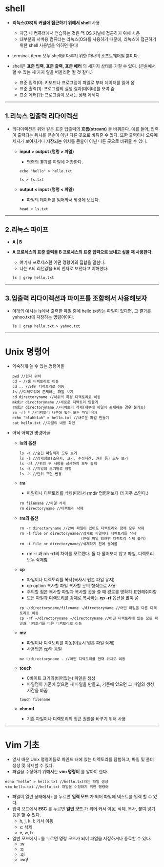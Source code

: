 # shell

- **리눅스(OS)의 커널에 접근하기 위해서 shell** 사용

  - 지금 내 컴퓨터에서 연습하는 것은 맥 OS 커널에 접근하기 위해 사용
  - 대부분의 서버용 컴퓨터는 리눅스(OS)를 사용하기 때문에, 리눅스에 접근하기 위한 shell 사용법을 익히면 좋다!

- terminal, iterm 모두 shell을 다루기 위한 하나의 소프트웨어일 뿐이다.
- shell은 **표준 입력, 표준 출력, 표준 에러** 의 세가지 상태를 가질 수 있다. (콘솔에서 할 수 있는 세 가지 일을 떠올리면 될 것 같다.)

  - 표준 입력(0): 키보드나 프로그램이 파일로 부터 데이터를 읽어 옴
  - 표준 출력(1): 프로그램의 실행 결과(데이터)를 보여 줌
  - 표준 에러(2): 프로그램이 보내는 상태 메세지

---

## 1.리눅스 입출력 리다이렉션

- 리다이렉션은 위와 같은 표준 입출력의 **흐름(stream)** 을 바꿔준다.
  예를 들어, 입력이 출력되는 위치를 콘솔이 아닌 다른 곳으로 바꿔줄 수 있다. 또한 출력이나 오류메세지가 보여지거나 저장되는 위치를 콘솔이 아닌 다른 곳으로 바꿔줄 수 있다.

  - **input > output (명령 > 파일)**

    - 명령의 결과를 파일에 저장한다.

    ```
    echo "hello" > hello.txt
    ```

    ```
    ls > ls.txt
    ```

  - **output < input (명령 < 파일)**

    - 파일의 데이터를 읽어와서 명령에 보낸다.

    ```
    head < ls.txt
    ```

---

## 2.리눅스 파이프

- **A | B**
- **A 프로세스의 표준 출력을 B 프로세스의 표준 입력으로 보내고 싶을 때 사용한다.**

  - 여기서 프로세스란 어떤 명령어의 집합을 말한다.
  - 나는 A의 리턴값을 B의 인자로 보낸다고 이해했다.

  ```
  ls | grep hello.txt
  ```

---

## 3.입출력 리다이렉션과 파이프를 조합해서 사용해보자

- 아래의 예시는 ls에서 출력한 파일 중에 hello.txt라는 파일이 있다면, 그 결과를 yahoo.txt에 저장하는 명령어이다.

  ```
  ls | grep hello.txt > yahoo.txt
  ```

---

# Unix 명령어

- 익숙하게 쓸 수 있는 명령어들

  ```
  pwd //현재 위치
  cd ~ //홈 디렉토리로 이동
  cd .. //상위 디렉토리로 이동
  ls //디렉토리에 존재하는 파일 보기
  cd directoryname //하위의 특정 디렉토리로 이동
  mkdir directoryname //새로운 디렉토리 만들기
  rmdir directoryname //디렉토리 삭제(내부에 파일이 존재하는 경우 불가능)
  rm -rf * //디렉토리 내부에 있는 모든 파일 삭제
  echo "blahblah" > hello.txt //새로운 파일 만들기
  cat hello.txt //파일의 내용 확인
  ```

- 아직 어색한 명령어들

  - **ls의 옵션**

    ```
    ls -a //숨긴 파일까지 모두 보기
    ls -l //상세정보(소유자, 크기, 수정시간, 권한 등) 모두 보기
    ls -al //위의 두 사항을 상세하게 모두 출력
    ls -S //파일의 크기별로 정렬
    ls -h //단위 표현 변경
    ```

  - **rm**

    - 파일이나 디렉토리를 삭제(따라서 rmdir 명령어보다 더 자주 쓰인다.)

    ```
    rm filename //파일 삭제
    rm directoryname //디렉토리 삭제
    ```

  - **rm의 옵션**

    ```
    rm -r directoryname //안에 파일이 있어도 디렉토리와 함께 모두 삭제
    rm -f file or directoryname//강제로 파일이나 디렉토리를 삭제
                                (안에 파일 있으면 디렉토리 삭제 불가)
    rm -i file or directoryname//삭제하기 전에 물어봄
    ```

    - rm -r 과 rm -rf의 차이를 모르겠다. 둘 다 물어보지 않고 파일, 디렉토리 모두 삭제함

  - **cp**

    - 파일이나 디렉토리를 복사(복사시 원본 파일 유지)
    - cp option 복사할 파일 복사할 곳의 형식으로 사용
    - 주의할 점은 복사할 파일과 복사할 곳을 쓸 때 경로를 명확히 표현해줘야함
    - 모든 파일과 디렉토리를 강제로 복사하는 **cp -rf** 옵션을 많이 씀

    ```
    cp ~/directoryname/filename ~/directoryname //어떤 파일을 다른 디렉토리로 이동
    cp -rf ~/directoryname ~/directoryname //어떤 디렉토리에 있는 모든 파일과 디렉토리를 다른 디렉토리로 이동
    ```

  - **mv**

    - 파일이나 디렉토리를 이동(이동시 원본 파일 삭제)
    - 사용법은 cp와 동일

    ```
    mv ~/directoryname . //어떤 디렉토리를 현재 위치로 이동
    ```

  - **touch**

    - 0바이트 크기의(비어있는) 파일을 생성
    - 파일명이 기존에 없으면 새 파일을 만들고, 기존에 있으면 그 파일의 생성 시간을 바꿈

    ```
    touch filename
    ```

  - **chmod**

    - 기존 파일이나 디렉토리의 접근 권한을 바꾸기 위해 사용

---

# Vim 기초

- 앞서 배운 Unix 명령어들로 파인드 내에 있는 디렉토리를 탐험하고, 파일 및 폴더 생성 및 삭제할 수 있다.
- 파일을 수정하기 위해서는 **vim 명령어** 를 알아야 한다.

```
echo "hello" > hello.txt //hello.txt라는 파일 생성
vim hello.txt //hello.txt 파일을 수정하기 위한 명령어
```

- 파일이 열린 상태에서 **i** 를 누르면 **입력 모드** 가 되어 파일에 텍스트를 입력 할 수 있다.
- 입력 모드에서 **ESC** 를 누르면 **일반 모드** 가 되어 커서 이동, 삭제, 복사, 붙여 넣기 등을 할 수 있다.
  - h, j, k, l: 커서 이동
  - x: 삭제
  - e, w, b
- 일반 모드에서 **:** 를 누르면 명령 모드가 되어 파일을 저장하거나 종료할 수 있다.
  - :w
  - :q
  - :q!
  - :wq!
